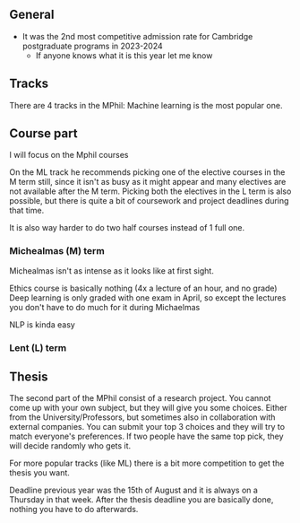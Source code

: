 ## General 
- It was the 2nd most competitive admission rate for Cambridge postgraduate programs in 2023-2024
	- If anyone knows what it is this year let me know

## Tracks
There are 4 tracks in the MPhil: Machine learning is the most popular one. 

## Course part
I will focus on the Mphil courses

On the ML track he recommends picking one of the elective courses in the M term still, since it isn't as busy as it might appear and many electives are not available after the M term. Picking both the electives  in the L term is also possible, but there is quite a bit of coursework and project deadlines during that time. 

It is also way harder to do two half courses instead of 1 full one. 

### Michealmas (M) term
Michealmas isn't as intense as it looks like at first sight. 

Ethics course is basically nothing (4x a lecture of an hour, and no grade)
Deep learning is only graded with one exam in April, so except the lectures you don't have to do much for it during Michaelmas

NLP is kinda easy



### Lent (L) term

## Thesis
The second part of the MPhil consist of a research project. You cannot come up with your own subject, but they will give you some choices. Either from the University/Professors, but sometimes also in collaboration with external companies. You can submit your top 3 choices and they will try to match everyone's preferences. If two people have the same top pick, they will decide randomly who gets it. 

For more popular tracks (like ML) there is a bit more competition to get the thesis you want. 

Deadline previous year was the 15th of August and it is always on a Thursday in that week. After the thesis deadline you are basically done, nothing you have to do afterwards. 
